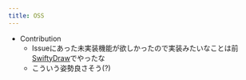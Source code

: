 ```yaml
---
title: OSS
---
```


* Contribution
  * Issueにあった未実装機能が欲しかったので実装みたいなことは前[SwiftyDraw](SwiftyDraw.md)でやったな
  * こういう姿勢良さそう(?)
